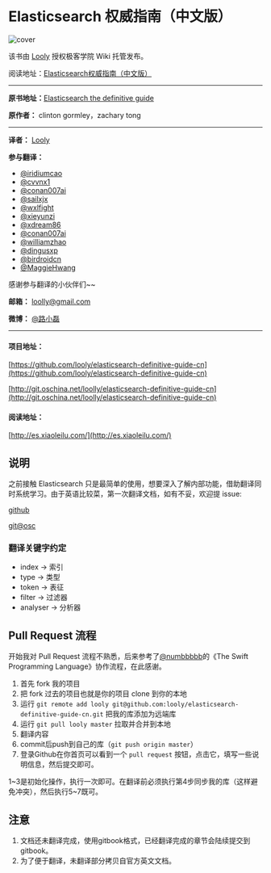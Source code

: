 # Elasticsearch 权威指南（中文版）

![cover](https://raw.githubusercontent.com/looly/elasticsearch-definitive-guide-cn/master/cover_small.jpg)

该书由 [Looly](http://www.xiaoleilu.com) 授权极客学院 Wiki 托管发布。 

阅读地址：[Elasticsearch权威指南（中文版）](http://es.xiaoleilu.com/)

----------------------------------------

**原书地址：**[Elasticsearch the definitive guide](https://github.com/elasticsearch/elasticsearch-definitive-guide)

**原作者：** clinton gormley，zachary tong

----------------------------------------

**译者：** [Looly](http://www.xiaoleilu.com)

**参与翻译：**
* [@iridiumcao](https://github.com/iridiumcao)
* [@cvvnx1](https://github.com/cvvnx1)
* [@conan007ai](https://github.com/conan007ai)
* [@sailxjx](https://github.com/sailxjx)
* [@wxlfight](https://github.com/wxlfight)
* [@xieyunzi](https://github.com/xieyunzi)
* [@xdream86](https://github.com/xdream86)
* [@conan007ai](https://github.com/conan007ai)
* [@williamzhao](https://github.com/williamzhao)
* [@dingusxp](https://github.com/dingusxp)
* [@birdroidcn](https://github.com/birdroidcn)
* [@MaggieHwang](https://github.com/MaggieHwang)

感谢参与翻译的小伙伴们~~

**邮箱：** loolly@gmail.com

**微博：** [@路小磊](http://weibo.com/loolly)

----------------------------------------

#### 项目地址：

[https://github.com/looly/elasticsearch-definitive-guide-cn](https://github.com/looly/elasticsearch-definitive-guide-cn)

[http://git.oschina.net/loolly/elasticsearch-definitive-guide-cn](http://git.oschina.net/loolly/elasticsearch-definitive-guide-cn)

#### 阅读地址：

[http://es.xiaoleilu.com/](http://es.xiaoleilu.com/)

## 说明   

之前接触 Elasticsearch 只是最简单的使用，想要深入了解内部功能，借助翻译同时系统学习。由于英语比较菜，第一次翻译文档，如有不妥，欢迎提 issue:

[github](https://github.com/looly/elasticsearch-definitive-guide-cn)

[git@osc](http://git.oschina.net/loolly/elasticsearch-definitive-guide-cn/issues)

### 翻译关键字约定   

* index -> 索引
* type -> 类型
* token -> 表征
* filter -> 过滤器
* analyser -> 分析器

## Pull Request 流程

开始我对 Pull Request 流程不熟悉，后来参考了[@numbbbbb](https://github.com/numbbbbb)的《The Swift Programming Language》协作流程，在此感谢。

1. 首先 fork 我的项目
2. 把 fork 过去的项目也就是你的项目 clone 到你的本地
3. 运行 `git remote add looly git@github.com:looly/elasticsearch-definitive-guide-cn.git` 把我的库添加为远端库
4. 运行 `git pull looly master` 拉取并合并到本地
5. 翻译内容
6. commit后push到自己的库（`git push origin master`）
7. 登录Github在你首页可以看到一个 `pull request` 按钮，点击它，填写一些说明信息，然后提交即可。

1~3是初始化操作，执行一次即可。在翻译前必须执行第4步同步我的库（这样避免冲突），然后执行5~7既可。

## 注意

1. 文档还未翻译完成，使用gitbook格式，已经翻译完成的章节会陆续提交到gitbook。
2. 为了便于翻译，未翻译部分拷贝自官方英文文档。
